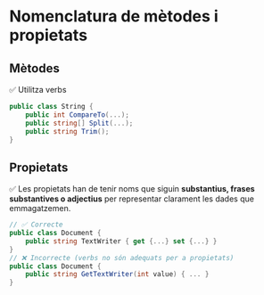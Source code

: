 # Nomenclatura de mètodes i propietats

## Mètodes

✅ Utilitza verbs 

```csharp
public class String {
    public int CompareTo(...);
    public string[] Split(...);
    public string Trim();
}
```

## Propietats

✅ Les propietats han de tenir noms que siguin **substantius, frases substantives o adjectius** per representar clarament les dades que emmagatzemen.

```csharp
// ✅ Correcte
public class Document {
    public string TextWriter { get {...} set {...} } 
} 
// ❌ Incorrecte (verbs no són adequats per a propietats)
public class Document {
    public string GetTextWriter(int value) { ... }
}

```

